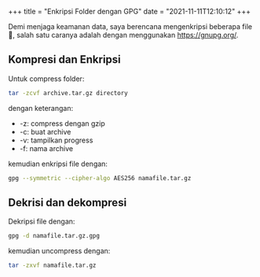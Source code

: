 +++
title     = "Enkripsi Folder dengan GPG"
date      = "2021-11-11T12:10:12"
+++

Demi menjaga keamanan data, saya berencana mengenkripsi beberapa file 🔑, salah satu caranya adalah dengan menggunakan
https://gnupg.org/.


## Kompresi dan Enkripsi

Untuk compress folder:

```bash
tar -zcvf archive.tar.gz directory
```

dengan keterangan:

- -z: compress dengan gzip
- -c: buat archive
- -v: tampilkan progress
- -f: nama archive

kemudian enkripsi file dengan:

```bash
gpg --symmetric --cipher-algo AES256 namafile.tar.gz
```


## Dekrisi dan dekompresi

Dekripsi file dengan:

```bash
gpg -d namafile.tar.gz.gpg
```

kemudian uncompress dengan:

```bash
tar -zxvf namafile.tar.gz
```
